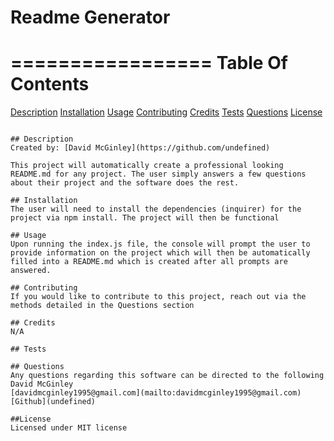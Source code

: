 # Readme Generator

=================
Table Of Contents
=================
[Description](#Description)
[Installation](#Installation)
[Usage](#Usage)
[Contributing](#Contributing)
[Credits](#Credits)
[Tests](#Tests)
[Questions](#Questions)
[License](#License)
~~~~~~~~~~~~~~~~~

## Description
Created by: [David McGinley](https://github.com/undefined)

This project will automatically create a professional looking README.md for any project. The user simply answers a few questions about their project and the software does the rest.

## Installation
The user will need to install the dependencies (inquirer) for the project via npm install. The project will then be functional

## Usage
Upon running the index.js file, the console will prompt the user to provide information on the project which will then be automatically filled into a README.md which is created after all prompts are answered.

## Contributing
If you would like to contribute to this project, reach out via the methods detailed in the Questions section

## Credits
N/A

## Tests

## Questions
Any questions regarding this software can be directed to the following
David McGinley
[davidmcginley1995@gmail.com](mailto:davidmcginley1995@gmail.com)
[Github](undefined)

##License
Licensed under MIT license
